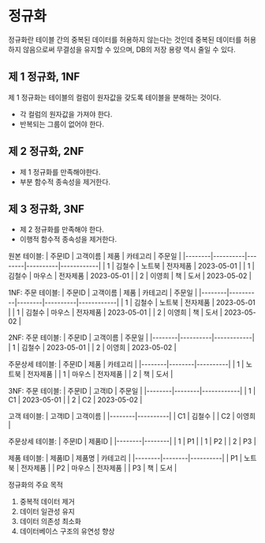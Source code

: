 # 정규화
정규화란 테이블 간의 중복된 데이터를 허용하지 않는다는 것인데
중복된 데이터를 허용하지 않음으로써 무결성을 유지할 수 있으며, DB의 저장 용량 역시 줄일 수 있다.

## 제 1 정규화, 1NF

제 1 정규화는 테이블의 컬럼이 원자값을 갖도록 테이블을 분해하는 것이다.

- 각 컬럼의 원자값을 가져야 한다.
- 반복되는 그룹이 없어야 한다.

## 제 2 정규화, 2NF
- 제 1 정규화를 만족해야한다.
- 부분 함수적 종속성을 제거한다.

## 제 3 정규화, 3NF
- 제 2 정규화를 만족해야 한다.
- 이행적 함수적 종속성을 제거한다.

원본 테이블:
| 주문ID | 고객이름 | 제품   | 카테고리 | 주문일     |
|--------|----------|--------|----------|------------|
| 1      | 김철수   | 노트북 | 전자제품 | 2023-05-01 |
| 1      | 김철수   | 마우스 | 전자제품 | 2023-05-01 |
| 2      | 이영희   | 책     | 도서     | 2023-05-02 |

1NF:
주문 테이블:
| 주문ID | 고객이름 | 제품   | 카테고리 | 주문일     |
|--------|----------|--------|----------|------------|
| 1      | 김철수   | 노트북 | 전자제품 | 2023-05-01 |
| 1      | 김철수   | 마우스 | 전자제품 | 2023-05-01 |
| 2      | 이영희   | 책     | 도서     | 2023-05-02 |

2NF:
주문 테이블:
| 주문ID | 고객이름 | 주문일     |
|--------|----------|------------|
| 1      | 김철수   | 2023-05-01 |
| 2      | 이영희   | 2023-05-02 |

주문상세 테이블:
| 주문ID | 제품   | 카테고리 |
|--------|--------|----------|
| 1      | 노트북 | 전자제품 |
| 1      | 마우스 | 전자제품 |
| 2      | 책     | 도서     |

3NF:
주문 테이블:
| 주문ID | 고객ID | 주문일     |
|--------|--------|------------|
| 1      | C1     | 2023-05-01 |
| 2      | C2     | 2023-05-02 |

고객 테이블:
| 고객ID | 고객이름 |
|--------|----------|
| C1     | 김철수   |
| C2     | 이영희   |

주문상세 테이블:
| 주문ID | 제품ID |
|--------|--------|
| 1      | P1     |
| 1      | P2     |
| 2      | P3     |

제품 테이블:
| 제품ID | 제품명 | 카테고리 |
|--------|--------|----------|
| P1     | 노트북 | 전자제품 |
| P2     | 마우스 | 전자제품 |
| P3     | 책     | 도서     |


정규화의 주요 목적
1. 중복적 데이터 제거
2. 데이터 일관성 유지
3. 데이터 의존성 최소화
4. 데이터베이스 구조의 유연성 향상

